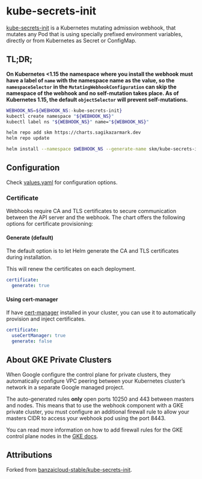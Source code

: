 # kube-secrets-init

[kube-secrets-init](https://github.com/doitintl/kube-secrets-init) is a Kubernetes mutating admission webhook, that mutates any Pod that is using specially prefixed environment variables, directly or from Kubernetes as Secret or ConfigMap.


## TL;DR;

**On Kubernetes <1.15 the namespace where you install the webhook must have a label of `name` with the namespace name as the value, so the `namespaceSelector` in the `MutatingWebhookConfiguration` can skip the namespace of the webhook and no self-mutation takes place. As of Kubernetes 1.15, the default `objectSelector` will prevent self-mutations.**


```bash
WEBHOOK_NS=${WEBHOOK_NS:-kube-secrets-init}
kubectl create namespace "${WEBHOOK_NS}"
kubectl label ns "${WEBHOOK_NS}" name="${WEBHOOK_NS}"
```

```bash
helm repo add skm https://charts.sagikazarmark.dev
helm repo update
```

```bash
helm install --namespace $WEBHOOK_NS --generate-name skm/kube-secrets-init --wait
```


## Configuration

Check [values.yaml](values.yaml) for configuration options.


### Certificate

Webhooks require CA and TLS certificates to secure communication between the API server and the webhook.
The chart offers the following options for certificate provisioning:

#### Generate (default)

The default option is to let Helm generate the CA and TLS certificates during installation.

This will renew the certificates on each deployment.

```yaml
certificate:
  generate: true
```

#### Using cert-manager

If have [cert-manager](https://cert-manager.io/) installed in your cluster, you can use it to automatically provision and inject certificates.

```yaml
certificate:
  useCertManager: true
  generate: false
```


## About GKE Private Clusters

When Google configure the control plane for private clusters, they automatically configure VPC peering between your Kubernetes cluster’s network in a separate Google managed project.

The auto-generated rules **only** open ports 10250 and 443 between masters and nodes. This means that to use the webhook component with a GKE private cluster, you must configure an additional firewall rule to allow your masters CIDR to access your webhook pod using the port 8443.

You can read more information on how to add firewall rules for the GKE control plane nodes in the [GKE docs](https://cloud.google.com/kubernetes-engine/docs/how-to/private-clusters#add_firewall_rules).


## Attributions

Forked from [banzaicloud-stable/kube-secrets-init](https://github.com/banzaicloud/banzai-charts/tree/cd93b7049885033c36f5e9551bb39fda7361f835/kube-secrets-init).
